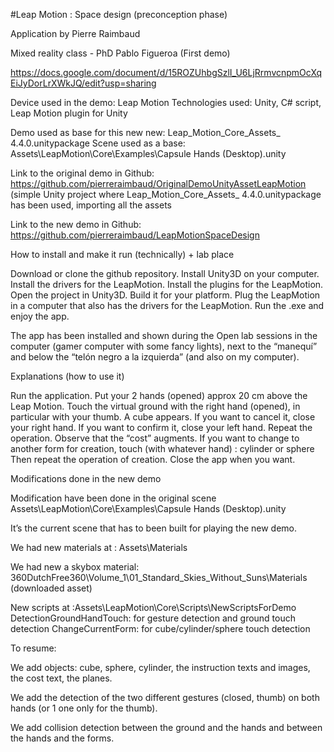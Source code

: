 #Leap Motion : Space design (preconception phase)


Application by Pierre Raimbaud

Mixed reality class - PhD Pablo Figueroa (First demo)


https://docs.google.com/document/d/15ROZUhbgSzlI_U6LjRrmvcnpmOcXqEiJyDorLrXWkJQ/edit?usp=sharing


Device used in the demo: Leap Motion
Technologies used: Unity, C# script, Leap Motion plugin for Unity

Demo used as base for this new new: Leap_Motion_Core_Assets_ 4.4.0.unitypackage
Scene used as a base: Assets\LeapMotion\Core\Examples\Capsule Hands (Desktop).unity

Link to the original demo in Github: https://github.com/pierreraimbaud/OriginalDemoUnityAssetLeapMotion (simple Unity project where Leap_Motion_Core_Assets_ 4.4.0.unitypackage has been used, importing all the assets

Link to the new demo in Github: https://github.com/pierreraimbaud/LeapMotionSpaceDesign

How to install and make it run  (technically) + lab place

Download or clone the github repository.
Install Unity3D on your computer.
Install the drivers for the LeapMotion.
Install the plugins for the LeapMotion.
Open the project in Unity3D.
Build it for your platform.
Plug the LeapMotion in a computer that also has the drivers for the LeapMotion.
Run the .exe and enjoy the app.

The app has been installed and shown during the Open lab sessions in the computer (gamer computer with some fancy lights), next to the “manequí” and below the “telón negro a la izquierda” (and also on my computer).


Explanations (how to use it)

Run the application.
Put your 2 hands (opened) approx 20 cm above the Leap Motion.
Touch the virtual ground with the right hand (opened), in particular with your thumb.
A cube appears.
If you want to cancel it, close your right hand.
If you want to confirm it, close your left hand.
Repeat the operation. Observe that the “cost” augments.
If you want to change to another form for creation, touch (with whatever hand) : cylinder or sphere
Then repeat the operation of creation.
Close the app when you want.


Modifications done in the new demo


Modification have been done in the original scene Assets\LeapMotion\Core\Examples\Capsule Hands (Desktop).unity

It’s the current scene that has to been built for playing the new demo.

We had new materials at : Assets\Materials

We had new a skybox material: 360DutchFree360\Volume_1\01_Standard_Skies_Without_Suns\Materials (downloaded asset)

New scripts at :Assets\LeapMotion\Core\Scripts\NewScriptsForDemo
DetectionGroundHandTouch: for gesture detection and ground touch detection
ChangeCurrentForm: for cube/cylinder/sphere touch detection

To resume:

We add objects: cube, sphere, cylinder, the instruction texts and images, the cost text, the planes.

We add the detection of the two different gestures (closed, thumb) on both hands (or 1 one only for the thumb).

We add collision detection between the ground and the hands and between the hands and the forms.


